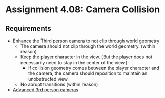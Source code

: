 ---
---

# Assignment 4.08: Camera Collision

## Requirements

- Enhance the Third person camera to not clip through world geometry
  - The camera should not clip through the world geometry. (within reason)
  - Keep the player character in the view. (But the player does not necessarily need to stay in the center of the view.)
    - If collision geometry comes between the player character and the camera, the camera should reposition to maintain an unobstructed view.
  - No abrupt transitions (within reason)
- [Advanced 3rd person cameras](https://www.gamedeveloper.com/design/real-time-cameras---navigation-and-occlusion)